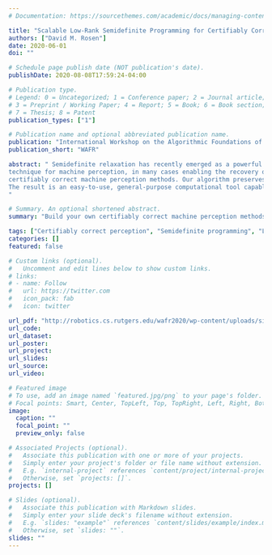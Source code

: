 ```yaml
---
# Documentation: https://sourcethemes.com/academic/docs/managing-content/

title: "Scalable Low-Rank Semidefinite Programming for Certifiably Correct Machine Perception"
authors: ["David M. Rosen"]
date: 2020-06-01
doi: ""

# Schedule page publish date (NOT publication's date).
publishDate: 2020-08-08T17:59:24-04:00

# Publication type.
# Legend: 0 = Uncategorized; 1 = Conference paper; 2 = Journal article;
# 3 = Preprint / Working Paper; 4 = Report; 5 = Book; 6 = Book section;
# 7 = Thesis; 8 = Patent
publication_types: ["1"]

# Publication name and optional abbreviated publication name.
publication: "International Workshop on the Algorithmic Foundations of Robotics"
publication_short: "WAFR"

abstract: " Semidefinite relaxation has recently emerged as a powerful
technique for machine perception, in many cases enabling the recovery of *certifiably globally optimal* solutions of generally-intractable nonconvex estimation problems. However, the high computational cost of standard interior-point methods for semidefinite optimization prevents these algorithms from scaling effectively to the high-dimensional problems frequently encountered in machine perception tasks. To address this challenge, in this paper we present an efficient algorithm for solving the large-scale but *low-rank* semidefinite relaxations that underpin current
certifiably correct machine perception methods. Our algorithm preserves the scalability of current state-of-the-art low-rank semidefinite optimizers that are *custom-built* for the geometry of specific machine perception problems, but generalizes to a broad class of convex programs over spectrahedral sets *without* the need for detailed manual analysis or design.
The result is an easy-to-use, general-purpose computational tool capable of supporting the development and deployment of a broad class of novel certifiably correct machine perception methods.
"

# Summary. An optional shortened abstract.
summary: "Build your own certifiably correct machine perception methods"

tags: ["Certifiably correct perception", "Semidefinite programming", "Low-rank semidefinite programming", "Convex relaxation"]
categories: []
featured: false

# Custom links (optional).
#   Uncomment and edit lines below to show custom links.
# links:
# - name: Follow
#   url: https://twitter.com
#   icon_pack: fab
#   icon: twitter

url_pdf: "http://robotics.cs.rutgers.edu/wafr2020/wp-content/uploads/sites/7/2020/05/WAFR_2020_FV_84.pdf"
url_code:
url_dataset:
url_poster:
url_project:
url_slides:
url_source:
url_video:

# Featured image
# To use, add an image named `featured.jpg/png` to your page's folder. 
# Focal points: Smart, Center, TopLeft, Top, TopRight, Left, Right, BottomLeft, Bottom, BottomRight.
image:
  caption: ""
  focal_point: ""
  preview_only: false

# Associated Projects (optional).
#   Associate this publication with one or more of your projects.
#   Simply enter your project's folder or file name without extension.
#   E.g. `internal-project` references `content/project/internal-project/index.md`.
#   Otherwise, set `projects: []`.
projects: []

# Slides (optional).
#   Associate this publication with Markdown slides.
#   Simply enter your slide deck's filename without extension.
#   E.g. `slides: "example"` references `content/slides/example/index.md`.
#   Otherwise, set `slides: ""`.
slides: ""
---
```

